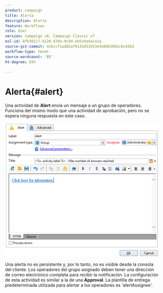 ```yaml
---
product: campaign
title: Alerta
description: Alerta
feature: Workflows
role: User
version: Campaign v8, Campaign Classic v7
exl-id: 8fb36117-b126-470a-9c94-eb5c0a4aca1a
source-git-commit: 4cbccf1ad02af9133d51933e3e0d010b5c8c43bd
workflow-type: tm+mt
source-wordcount: '85'
ht-degree: 83%

---
```


# Alerta{#alert}



Una actividad de **Alert** envía un mensaje a un grupo de operadores. Funciona del mismo modo que una actividad de aprobación, pero no se espera ninguna respuesta en este caso.

![](assets/edit_alerte.png)

Una alerta no es persistente y, por lo tanto, no es visible desde la consola del cliente. Los operadores del grupo asignado deben tener una dirección de correo electrónico completa para recibir la notificación. La configuración de esta actividad es similar a la de una **Approval**. La plantilla de entrega predeterminada utilizada para alertar a los operadores es &#39;alertAssignee&#39;.
